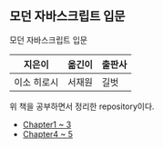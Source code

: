 모던 자바스크립트 입문
---
모던 자바스크립트 입문

|지은이|옮긴이|출판사|
|-----|-----|-----|
|이소 히로시|서재원|길벗|


위 책을 공부하면서 정리한 repository이다.

- [Chapter1 ~ 3](https://github.com/ThreeSnakes/TIL/blob/master/Book/%EB%AA%A8%EB%8D%98%20%EC%9E%90%EB%B0%94%EC%8A%A4%ED%81%AC%EB%A6%BD%ED%8A%B8%20%EC%9E%85%EB%AC%B8/chapter1~3.md)
- [Chapter4 ~ 5](https://github.com/ThreeSnakes/TIL/blob/master/Book/%EB%AA%A8%EB%8D%98%20%EC%9E%90%EB%B0%94%EC%8A%A4%ED%81%AC%EB%A6%BD%ED%8A%B8%20%EC%9E%85%EB%AC%B8/chapter4~5.md)